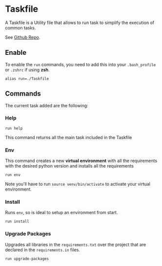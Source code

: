 # Taskfile

A Taskfile is a Utility file that allows to run task to simplify the execution of common tasks.

See [Github Repo](https://github.com/adriancooney/taskfile).

## Enable

To enable the `run` commands, you need to add this into your `.bash_profile` or `.zshrc` if using **zsh**.

```
alias run=./Taskfile
```

## Commands

The current task added are the following:

### Help

```
run help
```

This command returns all the main task included in the Taskfile

### Env

This command creates a new **virtual environment** with all the requirements with the desired python version and installs all the requirements

```
run env
```

Note you'll have to run `source venv/bin/activate` to activate your virtual environment.

### Install

Runs `env`, so is ideal to setup an environment from start.

```
run install
```

### Upgrade Packages

Upgrades all libraries in the `requirements.txt` over the project that are declared in the `requirements.in` files.

```
run upgrade-packages
```
